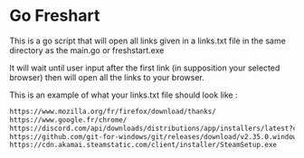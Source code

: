 # Go Freshart

This is a go script that will open all links given in a links.txt file in the same directory as the main.go or freshstart.exe

It will wait until user input after the first link (in supposition your selected browser) then will open all the links to your browser.

This is an example of what your links.txt file should look like :

```txt
https://www.mozilla.org/fr/firefox/download/thanks/
https://www.google.fr/chrome/
https://discord.com/api/downloads/distributions/app/installers/latest?channel=stable&platform=win&arch=x86
https://github.com/git-for-windows/git/releases/download/v2.35.0.windows.1/Git-2.35.0-64-bit.exe
https://cdn.akamai.steamstatic.com/client/installer/SteamSetup.exe
```
